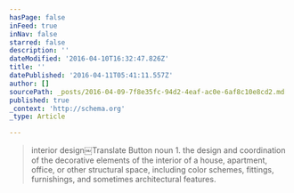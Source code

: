 ```yaml
---
hasPage: false
inFeed: true
inNav: false
starred: false
description: ''
dateModified: '2016-04-10T16:32:47.826Z'
title: ''
datePublished: '2016-04-11T05:41:11.557Z'
author: []
sourcePath: _posts/2016-04-09-7f8e35fc-94d2-4eaf-ac0e-6af8c10e8cd2.md
published: true
_context: 'http://schema.org'
_type: Article

---
```

> interior design￼Translate Button
> noun
> 1\.
> the design and coordination of the decorative elements of the interior of a house, apartment, office, or other structural space, including color schemes, fittings, furnishings, and sometimes architectural features.